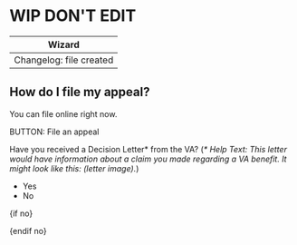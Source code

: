 # WIP DON'T EDIT

| Wizard |
| ------ |
| Changelog: file created |

## How do I file my appeal?

You can file online right now.

BUTTON: File an appeal

Have you received a Decision Letter* from the VA? 
(_* Help Text: This letter would have information about a claim you made regarding a VA benefit. It might look like this: (letter image)._)
- Yes
- No

{if no}

{endif no}

